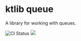 # ktlib queue

A library for working with queues.

![CI Status](https://github.com/ktlib-org/queue/actions/workflows/ci.yml/badge.svg)
[![](https://jitpack.io/v/ktlib-org/queue.svg)](https://jitpack.io/#ktlib-org/queue)
